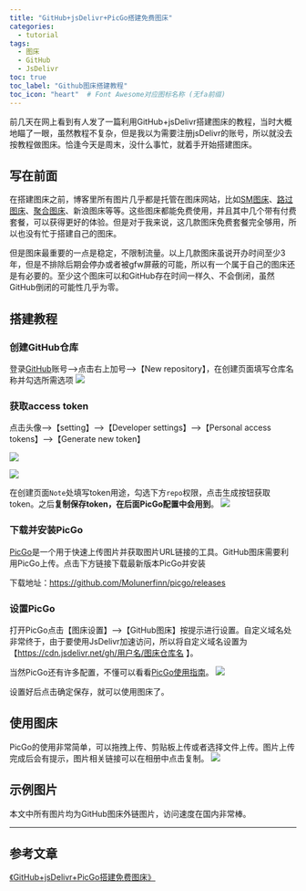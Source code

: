 ```yaml
---
title: "GitHub+jsDelivr+PicGo搭建免费图床"
categories:
  - tutorial
tags:
  - 图床
  - GitHub
  - JsDelivr
toc: true
toc_label: "Github图床搭建教程"
toc_icon: "heart"  # Font Awesome对应图标名称 (无fa前缀)	
---
```

前几天在网上看到有人发了一篇利用GitHub+jsDelivr搭建图床的教程，当时大概地瞄了一眼，虽然教程不复杂，但是我以为需要注册jsDelivr的账号，所以就没去按教程做图床。恰逢今天是周末，没什么事忙，就着手开始搭建图床。

## 写在前面
在搭建图床之前，博客里所有图片几乎都是托管在图床网站，比如[SM图床](https://sm.ms/)、[路过图床](https://imgchr.com/)、[聚合图床](https://www.superbed.cn/)、新浪图床等等。这些图床都能免费使用，并且其中几个带有付费套餐，可以获得更好的体验。但是对于我来说，这几款图床免费套餐完全够用，所以也没有忙于搭建自己的图床。

但是图床最重要的一点是稳定，不限制流量。以上几款图床虽说开办时间至少3年，但是不排除后期会停办或者被gfw屏蔽的可能，所以有一个属于自己的图床还是有必要的。至少这个图床可以和GitHub存在时间一样久、不会倒闭，虽然GitHub倒闭的可能性几乎为零。

## 搭建教程

### 创建GitHub仓库
登录[GitHub][1]账号-->点击右上加号-->【New repository】，在创建页面填写仓库名称并勾选所需选项
![](https://cdn.jsdelivr.net/gh/sunete/imghost/imgcreat-a-new-repository.png)

### 获取access token
点击头像-->【setting】-->【Developer settings】-->【Personal access tokens】-->【Generate new token】

![](https://cdn.jsdelivr.net/gh/sunete/imghost/imgdeveloper-settings.png)

![](https://cdn.jsdelivr.net/gh/sunete/imghost/imggenerate-new-token.png)

在创建页面`Note`处填写token用途，勾选下方`repo`权限，点击生成按钮获取token。之后**复制保存token，在后面PicGo配置中会用到**。
![](https://cdn.jsdelivr.net/gh/sunete/imghost/imgnote-and-scopes.png)

### 下载并安装PicGo
[PicGo](https://github.com/Molunerfinn/PicGo)是一个用于快速上传图片并获取图片URL链接的工具。GitHub图床需要利用PicGo上传。点击下方链接下载最新版本PicGo并安装

下载地址：<https://github.com/Molunerfinn/picgo/releases>

### 设置PicGo
打开PicGo点击【图床设置】-->【GitHub图床】按提示进行设置。自定义域名处非常终于，由于要使用JsDelivr加速访问，所以将自定义域名设置为【https://cdn.jsdelivr.net/gh/用户名/图床仓库名 】。

当然PicGo还有许多配置，不懂可以看看[PicGo使用指南](https://picgo.github.io/PicGo-Doc/zh/guide/)。
![](https://cdn.jsdelivr.net/gh/sunete/imghost/imgPicGo-setting.png)

设置好后点击确定保存，就可以使用图床了。

## 使用图床
PicGo的使用非常简单，可以拖拽上传、剪贴板上传或者选择文件上传。图片上传完成后会有提示，图片相关链接可以在相册中点击复制。
![](https://cdn.jsdelivr.net/gh/sunete/imghost/img20200412194904.png)

## 示例图片
本文中所有图片均为GitHub图床外链图片，访问速度在国内非常棒。

-------------------

## 参考文章

[《GitHub+jsDelivr+PicGo搭建免费图床》](https://segmentfault.com/a/1190000020240864)

[1]: https://github.com/